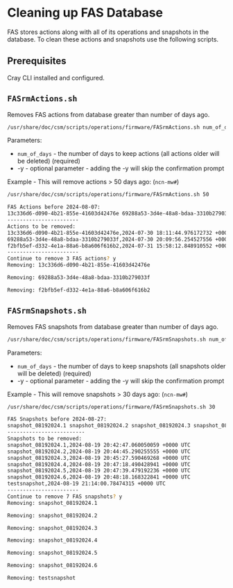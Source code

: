 # Cleaning up FAS Database

FAS stores actions along with all of its operations and snapshots in the database.
To clean these actions and snapshots use the following scripts.

## Prerequisites

Cray CLI installed and configured.

## `FASrmActions.sh`

Removes FAS actions from database greater than number of days ago.

```bash
/usr/share/doc/csm/scripts/operations/firmware/FASrmActions.sh num_of_days [-y]
```

Parameters:

- `num_of_days` - the number of days to keep actions (all actions older will be deleted) (required)
- -y - optional parameter - adding the -y will skip the confirmation prompt

Example - This will remove actions > 50 days ago: (`ncn-mw#`)

```bash
/usr/share/doc/csm/scripts/operations/firmware/FASrmActions.sh 50

FAS Actions before 2024-08-07:
13c336d6-d090-4b21-855e-41603d42476e 69288a53-3d4e-48a8-bdaa-3310b279033f f2bfb5ef-d332-4e1a-88a6-b8a606f616b2
-----------------------
Actions to be removed:
13c336d6-d090-4b21-855e-41603d42476e,2024-07-30 18:11:44.976172732 +0000 UTC,Upgrade of Node BIOS -- Dryrun 07/30/2024 18:11:23,14
69288a53-3d4e-48a8-bdaa-3310b279033f,2024-07-30 20:09:56.254527556 +0000 UTC,Upgrade of Node BIOS -- Dryrun 07/30/2024 20:09:37,14
f2bfb5ef-d332-4e1a-88a6-b8a606f616b2,2024-07-31 15:58:12.848910552 +0000 UTC,Upgrade of Node BIOS -- Dryrun 07/31/2024 15:57:52,14
-----------------------
Continue to remove 3 FAS actions? y
Removing: 13c336d6-d090-4b21-855e-41603d42476e

Removing: 69288a53-3d4e-48a8-bdaa-3310b279033f

Removing: f2bfb5ef-d332-4e1a-88a6-b8a606f616b2
```

## `FASrmSnapshots.sh`

Removes FAS snapshots from database greater than number of days ago.

```bash
/usr/share/doc/csm/scripts/operations/firmware/FASrmSnapshots.sh num_of_days [-y]
```

Parameters:

- `num_of_days` - the number of days to keep snapshots (all snapshots older will be deleted) (required)
- -y - optional parameter - adding the -y will skip the confirmation prompt

Example - This will remove snapshots > 30 days ago: (`ncn-mw#`)

```bash
/usr/share/doc/csm/scripts/operations/firmware/FASrmSnapshots.sh 30

FAS Snapshots before 2024-08-27:
snapshot_08192024.1 snapshot_08192024.2 snapshot_08192024.3 snapshot_08192024.4 snapshot_08192024.5 snapshot_08192024.6 testsnapshot
-------------------------
Snapshots to be removed:
snapshot_08192024.1,2024-08-19 20:42:47.060050059 +0000 UTC
snapshot_08192024.2,2024-08-19 20:44:45.290255555 +0000 UTC
snapshot_08192024.3,2024-08-19 20:45:27.590469268 +0000 UTC
snapshot_08192024.4,2024-08-19 20:47:18.490428941 +0000 UTC
snapshot_08192024.5,2024-08-19 20:47:39.479192236 +0000 UTC
snapshot_08192024.6,2024-08-19 20:48:18.168322841 +0000 UTC
testsnapshot,2024-08-19 21:14:00.78474315 +0000 UTC
-----------------------
Continue to remove 7 FAS snapshots? y
Removing: snapshot_08192024.1

Removing: snapshot_08192024.2

Removing: snapshot_08192024.3

Removing: snapshot_08192024.4

Removing: snapshot_08192024.5

Removing: snapshot_08192024.6

Removing: testsnapshot
```
